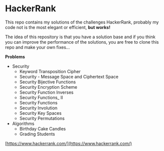# HackerRank
This repo contains my solutions of the challenges HackerRank, probably my code not is the most elegant or efficient, **but works!**

The idea of this repository is that you have a solution base and if you think you can improve the performance of the solutions, you are free to clone this repo and make your own fixes...

**Problems**
- Security
  - Keyword Transposition Cipher
  - Security - Message Space and Ciphertext Space
  - Security Bijective Functions
  - Security Encryption Scheme
  - Security Function Inverses
  - Security Functions_ II
  - Security Functions
  - Security Involution
  - Security Key Spaces
  - Security Permutations
- Algorithms
  - Birthday Cake Candles
  - Grading Students


[https://www.hackerrank.com/](https://www.hackerrank.com/)
